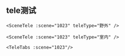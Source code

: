 ## tele测试

```vue
<SceneTele :scene="1023" teleType="野外" />
```

<SceneTele :scene="1023" teleType="野外" />

```vue
<SceneTele :scene="1023" teleType="室内" />
```

<SceneTele :scene="1023" teleType="室内" />


```vue
<TeleTabs :scene="1023"/>
```

<TeleTabs :scene="1023"/>




